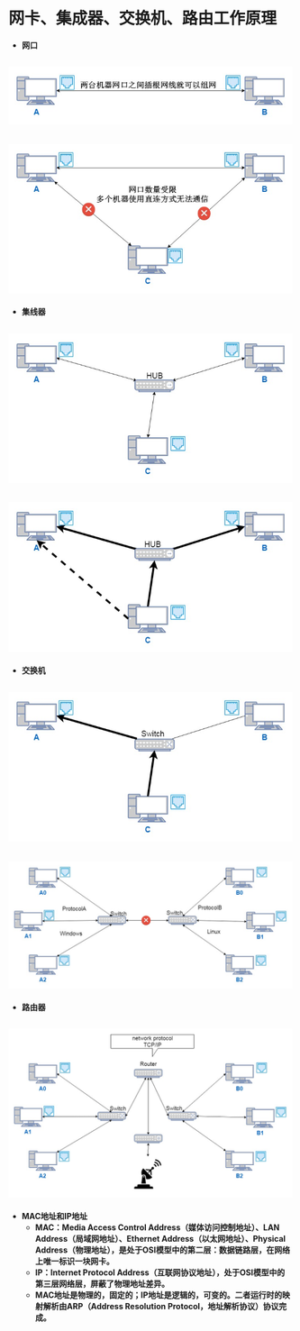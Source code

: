 # 网卡、集成器、交换机、路由工作原理

* **网口**

## ![](../../.gitbook/assets/linked-internet-card-port-translate.jpg)

## ![](../../.gitbook/assets/linked-internet-card-port-translate-shortage.jpg)

* **集线器**

## ![](../../.gitbook/assets/linked-hub-translate.jpg)

## ![](../../.gitbook/assets/linked-hub-translate-shortage.jpg)

* **交换机**

## ![](../../.gitbook/assets/linked-switch-translate.jpg)

## ![](../../.gitbook/assets/linked-switch-translate-shortage.jpg)

* **路由器**

## ![](../../.gitbook/assets/linked-router-translate.jpg)

* **MAC地址和IP地址**
  * **MAC：Media Access Control Address（媒体访问控制地址）、LAN Address（局域网地址）、Ethernet Address（以太网地址）、Physical Address（物理地址），是处于OSI模型中的第二层：数据链路层，在网络上唯一标识一块网卡。**
  * **IP：Internet Protocol Address（互联网协议地址），处于OSI模型中的第三层网络层，屏蔽了物理地址差异。**
  * **MAC地址是物理的，固定的；IP地址是逻辑的，可变的。二者运行时的映射解析由ARP（Address Resolution Protocol，地址解析协议）协议完成。**

